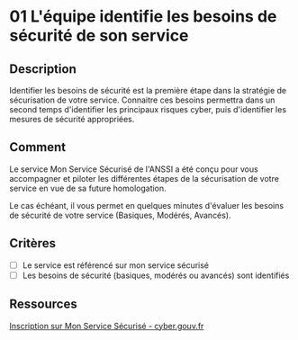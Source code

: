 # 01 L'équipe identifie les besoins de sécurité de son service

## Description

Identifier les besoins de sécurité est la première étape dans la stratégie de
sécurisation de votre service. Connaitre ces besoins permettra dans un second
temps d'identifier les principaux risques cyber, puis d'identifier les mesures
de sécurité appropriées.

## Comment

Le service Mon Service Sécurisé de l'ANSSI a été conçu pour vous accompagner et
piloter les différentes étapes de la sécurisation de votre service en vue de sa
future homologation.

Le cas échéant, il vous permet en quelques minutes d'évaluer les besoins de
sécurité de votre service (Basiques, Modérés, Avancés).

## Critères

- [ ] Le service est référencé sur mon service sécurisé
- [ ] Les besoins de sécurité (basiques, modérés ou avancés) sont identifiés

## Ressources

[Inscription sur Mon Service Sécurisé - cyber.gouv.fr ](https://monservicesecurise.cyber.gouv.fr/inscription)